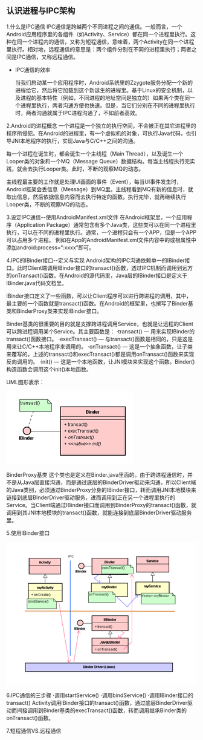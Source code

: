 ## 认识进程与IPC架构

1.什么是IPC通信
IPC通信是跨越两个不同进程之间的通信。一般而言，一个Android应用程序里的各组件（如Activity、Service）都在同一个进程里执行。这种在同一个进程内的通信，又称为短程通信，意味着，两个Activity在同一个进程里执行。相对地，远程通信的意思是：两个组件分别在不同的进程里执行；两者之间是IPC通信，又称远程通信。

* IPC通信的效率

	当我们启动某一个应用程序时，Android系统里的Zzygote服务分配一个新的进程给它，然后将它加载到这个新诞生的进程里。基于Linux的安全机制，以及进程的基本特性（例如，不同进程的地址空间是独立的）如果两个类在同一个进程里执行，两者沟通方便也快速。但是，当它们分别在不同的进程里执行时，两者沟通就属于IPC进程沟通了，不如前者高效。

2.Android的进程概念
一个进程是一个独立的执行空间，不会被正在其它进程里的程序所侵犯。在Android的进程里，有一个虚拟机的对象，可执行Java代码，也引导JNI本地程序的执行，实现Java与C/C++之间的沟通。

每一个进程在诞生时，都会诞生一个主线程（Main Thread），以及诞生一个Looper类的对象和一个MQ（Message Queue）数据结构。每当主线程执行完实践，就会去执行Looper类。此时，不断的观察MQ的动态。

主线程最主要的工作就是处理UI画面的事件（Event），每当UI事件发生时，Android框架会丢信息（Message）到MQ里。主线程看到MQ有新的信息时，就取出信息，然后依据信息内容而去执行特定的函数。执行完毕，就再继续执行Looper类，不断的观察MQ的动态。

3.设定IPC通信--使用AndroidManifest.xml文件
在Android框架里，一个应用程序（Application Package）通常包含有多个Java类，这些类可以在同一个进程里执行，可以在不同的进程里执行。通常，一个进程只会有一个APP，但是一个APP可以占用多个进程。
例如在App的AndroidManifest.xml文件内容中的<activity>或<service>根属性中添加android:process=“:xxxx”即可。

4.IPC的IBinder接口--定义与实现
Android架构的IPC沟通依赖单一的IBinder接口。此时Client端调用IBinder接口的transact()函数，透过IPC机制而调用到远方的onTransact()函数。在Android的源代码里，Java层的IBinder接口是定义于IBinder.java代码文档里。

IBinder接口定义了一些函数，可以让Client程序可以进行跨进程的调用，其中，最主要的一个函数就是transact()函数。在Android的框架里，也撰写了Binder基类和BinderProxy类来实现IBinder接口。

Binder基类的很重要的目的就是支撑跨进程调用Service，也就是让远程的Client可以跨进程调用某个Service。其主要函数是：
·transact() 
    — 用来实现IBinder的transact()函数接口。
·execTransact() 
    — 与transact()函数是相同的，只是这是用来让C/C++本地程序来调用的。
·onTransact() 
    — 这是一个抽象函数，让子类来覆写的，上述的transact()和execTransact()都是调用onTransact()函数来实现反向调用的。
·init()
    — 这是一个本地函数，让JNI模块来实现这个函数。Binder()构造函数会调用这个init()本地函数。

UML图形表示：

 ![](https://github.com/marsylp/AndroidLearn/blob/master/ProcessAndIPC/imags/IBinder1.png)
 
BinderProxy基类
这个类也是定义在Binder.java里面的。由于跨进程通信时，并不是从Java层直接沟通，而是通过底层的BinderDriver驱动来沟通，所以Client端的Java类别，必须通过BinderProxy分身的IBinder接口，转而调用JNI本地模块来链接到底层BInderDriver驱动服务，进而调用到正在另一个进程里执行的Service。当Client端通过IBinder接口而调用到BinderProxy的transact()函数，就调用到其JNI本地模块的transact()函数，就能连接到底层BinderDriver驱动服务里。

5.使用IBinder接口

![](https://github.com/marsylp/AndroidLearn/blob/master/ProcessAndIPC/imags/IBinder2.png)

6.IPC通信的三步骤
·调用startService()
·调用bindService()
·调用IBinder接口的transact()
Activity调用IBinder接口的transact()函数，通过底层BinderDriver驱动而间接调用到Binder基类的execTransact()函数，转而调用继承Binder类的onTransact()函数。

7.短程通信VS.远程通信